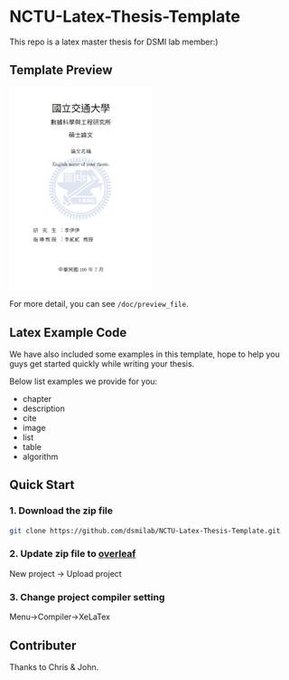 # NCTU-Latex-Thesis-Template
This repo is a latex master thesis for DSMI lab member:)

## Template Preview
<img src="/img/preview_img.png" width="50%">


For more detail, you can see `/doc/preview_file`.

## Latex Example Code
We have also included some examples in this template, hope to help you guys get started quickly while writing your thesis.

Below list examples we provide for you:
- chapter 
- description 
- cite
- image
- list
- table
- algorithm

## Quick Start
### 1. Download the zip file
```bash
git clone https://github.com/dsmilab/NCTU-Latex-Thesis-Template.git
```

### 2. Update zip file to [overleaf](https://www.overleaf.com/)
New project -> Upload project

### 3. Change project compiler setting
Menu->Compiler->XeLaTex

## Contributer
Thanks to Chris & John.
